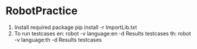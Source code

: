 # RobotPractice
1. Install required package
	pip install -r ImportLib.txt
2. To run testcases
	en: robot -v language:en -d Results testcases
	th: robot -v language:th -d Results testcases